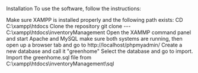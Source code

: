 Installation
To use the software, follow the instructions:

Make sure XAMPP is installed properly and the following path exists:
CD C:\xampp\htdocs
Clone the repository
git clone --- C:\xampp\htdocs\inventoryManagement
Open the XAMMP command panel and start Apache and MySQL
make sure both systems are running, then open up a browser tab and go to http://localhost/phpmyadmin/
Create a new database and call it "greenhome"
Select the database and go to import.
Import the greenhome.sql file from C:\xampp\htdocs\inventoryManagement\sql
